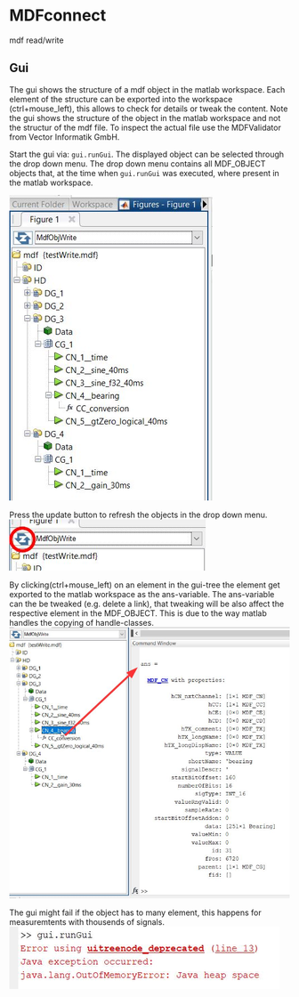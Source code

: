 # MDFconnect
mdf read/write

## Gui

The gui shows the structure of a mdf object in the matlab workspace. 
Each element of the structure can be exported into the workspace (ctrl+mouse_left), this allows to check for details or tweak the content.
Note the gui shows the structure of the object in the matlab workspace and not the structur of the mdf file.
To inspect the actual file use the MDFValidator from Vector Informatik GmbH.
  
Start the gui via: `gui.runGui`. The displayed object can be selected through the drop down menu. The drop down menu contains all MDF_OBJECT objects that, 
at the time when `gui.runGui` was executed, where present in the matlab workspace.
  
![gui main](/doc/guiMain.JPG "main")
  
Press the update button to refresh the objects in the drop down menu.
![gui update](/doc/guiUpdate.JPG "update")
  
By clicking(ctrl+mouse_left) on an element in the gui-tree the element get exported to the matlab workspace as the ans-variable. The ans-variable can 
the be tweaked (e.g. delete a link), that tweaking will be also affect the respective element in the MDF_OBJECT. This is due to the way matlab handles the 
copying of handle-classes.      
![gui ans](/doc/guiAns.JPG "ans")
  
The gui might fail if the object has to many element, this happens for measuremtents with thousends of signals.
![gui ans](/doc/guiError.JPG "error")
